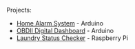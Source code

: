 Projects:
- [Home Alarm System](https://kwardynski.github.io/home-alarm/) - Arduino 
- [OBDII Digital Dashboard](obdii-dashboard.md) - Arduino
- [Laundry Status Checker](laundry-status.md) - Raspberry Pi
